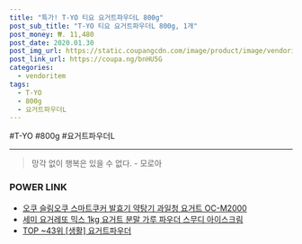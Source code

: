 ```yaml
--- 
title: "특가! T-YO 티요 요거트파우더L 800g" 
post_sub_title: "T-YO 티요 요거트파우더L 800g, 1개" 
post_money: ₩. 11,480 
post_date: 2020.01.30 
post_img_url: https://static.coupangcdn.com/image/product/image/vendoritem/2018/02/08/3000729881/c09c4ee6-c725-4727-94f7-320c3d547e40.jpg 
post_link_url: https://coupa.ng/bnHU5G 
categories: 
  - vendoritem 
tags: 
  - T-YO 
  - 800g 
  - 요거트파우더L 
--- 
```

  #T-YO #800g #요거트파우더L 
<hr> 

> 망각 없이 행복은 있을 수 없다. - 모로아 


### POWER LINK

* <a href="https://blog.naver.com/santokki14/221785227804" target="_blank">오쿠 슬림오쿠 스마트쿠커 발효기 약탕기 과일청 요거트 OC-M2000</a>
* <a href="https://blog.naver.com/fasyy4321/221790926672" target="_blank">세미 요거레또 믹스 1kg 요거트 분말 가루 파우더 스무디 아이스크림</a>
* <a href="https://blog.naver.com/an0733/221790543711" target="_blank"> TOP ~43위 [생활] 요거트파우더</a>
